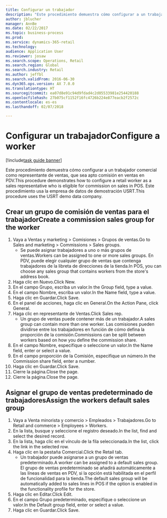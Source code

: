```yaml
--- 
title: Configurar un trabajador
description: "Este procedimiento demuestra cómo configurar a un trabajador comercial como representante de ventas, que sea apto comisión en ventas en PDV."
author: jblucher
manager: AnnBe
ms.date: 02/22/2017
ms.topic: business-process
ms.prod: 
ms.service: dynamics-365-retail
ms.technology: 
audience: Application User
ms.reviewer: josaw
ms.search.scope: Operations, Retail
ms.search.region: Global
ms.search.industry: Retail
ms.author: jeffbl
ms.search.validFrom: 2016-06-30
ms.dyn365.ops.version: AX 7.0.0
ms.translationtype: HT
ms.sourcegitcommit: ea07d8e91c94d9fdad4c2d05533981e254420188
ms.openlocfilehash: 27b075cf1152f16fc4726b224e877eacb2f2572c
ms.contentlocale: es-es
ms.lasthandoff: 02/07/2018

---
```

# <a name="configure-a-worker"></a><span data-ttu-id="1b636-103">Configurar un trabajador</span><span class="sxs-lookup"><span data-stu-id="1b636-103">Configure a worker</span></span>

[!include[task guide banner](../includes/task-guide-banner.md)]

<span data-ttu-id="1b636-104">Este procedimiento demuestra cómo configurar a un trabajador comercial como representante de ventas, que sea apto comisión en ventas en PDV.</span><span class="sxs-lookup"><span data-stu-id="1b636-104">This procedure demonstrates how to configure a retail worker as a sales representative who is eligible for commission on sales in POS.</span></span> <span data-ttu-id="1b636-105">Este procedimiento usa la empresa de datos de demostración USRT.</span><span class="sxs-lookup"><span data-stu-id="1b636-105">This procedure uses the USRT demo data company.</span></span>


## <a name="create-a-commission-sales-group-for-the-worker"></a><span data-ttu-id="1b636-106">Crear un grupo de comisión de ventas para el trabajador</span><span class="sxs-lookup"><span data-stu-id="1b636-106">Create a commission sales group for the worker</span></span>
1. <span data-ttu-id="1b636-107">Vaya a Ventas y marketing > Comisiones > Grupos de ventas.</span><span class="sxs-lookup"><span data-stu-id="1b636-107">Go to Sales and marketing > Commissions > Sales groups.</span></span>
    * <span data-ttu-id="1b636-108">Se puede asignar trabajadores a uno o más grupos de ventas.</span><span class="sxs-lookup"><span data-stu-id="1b636-108">Workers can be assigned to one or more sales groups.</span></span> <span data-ttu-id="1b636-109">En PDV, puede elegir cualquier grupo de ventas que contenga trabajadores de la libreta de direcciones de la tienda.</span><span class="sxs-lookup"><span data-stu-id="1b636-109">In POS, you can choose any sales group that contains workers from the store's address book.</span></span>  
2. <span data-ttu-id="1b636-110">Haga clic en Nuevo.</span><span class="sxs-lookup"><span data-stu-id="1b636-110">Click New.</span></span>
3. <span data-ttu-id="1b636-111">En el campo Grupo, escriba un valor.</span><span class="sxs-lookup"><span data-stu-id="1b636-111">In the Group field, type a value.</span></span>
4. <span data-ttu-id="1b636-112">En el campo Nombre, escriba un valor.</span><span class="sxs-lookup"><span data-stu-id="1b636-112">In the Name field, type a value.</span></span>
5. <span data-ttu-id="1b636-113">Haga clic en Guardar.</span><span class="sxs-lookup"><span data-stu-id="1b636-113">Click Save.</span></span>
6. <span data-ttu-id="1b636-114">En el panel de acciones, haga clic en General.</span><span class="sxs-lookup"><span data-stu-id="1b636-114">On the Action Pane, click General.</span></span>
7. <span data-ttu-id="1b636-115">Haga clic en representante de Ventas.</span><span class="sxs-lookup"><span data-stu-id="1b636-115">Click Sales rep.</span></span>
    * <span data-ttu-id="1b636-116">Un grupo de ventas puede contener más de un trabajador.</span><span class="sxs-lookup"><span data-stu-id="1b636-116">A sales group can contain more than one worker.</span></span> <span data-ttu-id="1b636-117">Las comisiones pueden dividirse entre los trabajadores en función de cómo defina la proporción de la comisión.</span><span class="sxs-lookup"><span data-stu-id="1b636-117">Commissions can be split between workers based on how you define the commission share.</span></span>  
8. <span data-ttu-id="1b636-118">En el campo Nombre, especifique o seleccione un valor.</span><span class="sxs-lookup"><span data-stu-id="1b636-118">In the Name field, enter or select a value.</span></span>
9. <span data-ttu-id="1b636-119">En el campo proporción de la Comisión, especifique un número.</span><span class="sxs-lookup"><span data-stu-id="1b636-119">In the Commission share field, enter a number.</span></span>
10. <span data-ttu-id="1b636-120">Haga clic en Guardar.</span><span class="sxs-lookup"><span data-stu-id="1b636-120">Click Save.</span></span>
11. <span data-ttu-id="1b636-121">Cierre la página.</span><span class="sxs-lookup"><span data-stu-id="1b636-121">Close the page.</span></span>
12. <span data-ttu-id="1b636-122">Cierre la página.</span><span class="sxs-lookup"><span data-stu-id="1b636-122">Close the page.</span></span>

## <a name="assign-the-workers-default-sales-group"></a><span data-ttu-id="1b636-123">Asignar el grupo de ventas predeterminado de trabajadores</span><span class="sxs-lookup"><span data-stu-id="1b636-123">Assign the workers default sales group</span></span>
1. <span data-ttu-id="1b636-124">Vaya a Venta minorista y comercio > Empleados > Trabajadores.</span><span class="sxs-lookup"><span data-stu-id="1b636-124">Go to Retail and commerce > Employees > Workers.</span></span>
2. <span data-ttu-id="1b636-125">En la lista, busque y seleccione el registro deseado.</span><span class="sxs-lookup"><span data-stu-id="1b636-125">In the list, find and select the desired record.</span></span>
3. <span data-ttu-id="1b636-126">En la lista, haga clic en el vínculo de la fila seleccionada.</span><span class="sxs-lookup"><span data-stu-id="1b636-126">In the list, click the link in the selected row.</span></span>
4. <span data-ttu-id="1b636-127">Haga clic en la pestaña Comercial.</span><span class="sxs-lookup"><span data-stu-id="1b636-127">Click the Retail tab.</span></span>
    * <span data-ttu-id="1b636-128">Un trabajador puede asignarse a un grupo de ventas predeterminado.</span><span class="sxs-lookup"><span data-stu-id="1b636-128">A worker can be assigned to a default sales group.</span></span> <span data-ttu-id="1b636-129">El grupo de ventas predeterminado se añadirá automáticamente a las líneas de ventas en PDV, si la opción está habilitada en el perfil de funcionalidad para la tienda.</span><span class="sxs-lookup"><span data-stu-id="1b636-129">The default sales group will be automatically added to sales lines in POS if the option is enabled in the functionality profile for the store.</span></span>  
5. <span data-ttu-id="1b636-130">Haga clic en Editar.</span><span class="sxs-lookup"><span data-stu-id="1b636-130">Click Edit.</span></span>
6. <span data-ttu-id="1b636-131">En el campo Grupo predeterminado, especifique o seleccione un valor.</span><span class="sxs-lookup"><span data-stu-id="1b636-131">In the Default group field, enter or select a value.</span></span>
7. <span data-ttu-id="1b636-132">Haga clic en Guardar.</span><span class="sxs-lookup"><span data-stu-id="1b636-132">Click Save.</span></span>


